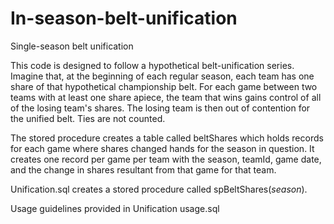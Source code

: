 # In-season-belt-unification
Single-season belt unification

This code is designed to follow a hypothetical belt-unification series.  Imagine that, at the beginning of each regular season, each team has one share of that hypothetical championship belt.  For each game between two teams with at least one share apiece, the team that wins gains control of all of the losing team's shares.  The losing team is then out of contention for the unified belt.  Ties are not counted.

The stored procedure creates a table called beltShares which holds records for each game where shares changed hands for the season in question.  It creates one record per game per team with the season, teamId, game date, and the change in shares resultant from that game for that team.

Unification.sql creates a stored procedure called spBeltShares(<i>season</i>). 

Usage guidelines provided in Unification usage.sql
